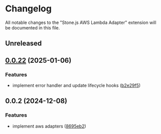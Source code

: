 # Changelog

All notable changes to the "Stone.js AWS Lambda Adapter" extension will be documented in this file.

## Unreleased


## [0.0.22](https://github.com/stonemjs/aws-lambda-adapter/compare/v0.0.2...v0.0.22) (2025-01-06)


### Features

* implement error handler and update lifecycle hooks ([b2e29f5](https://github.com/stonemjs/aws-lambda-adapter/commit/b2e29f567ac56717023f9597000ee3f0d0278093))

## 0.0.2 (2024-12-08)


### Features

* implement aws adapters ([8695eb2](https://github.com/stone-foundation/stone-js-aws-lambda-adapter/commit/8695eb2c7960769d56015943ac0839e787f176d2))
